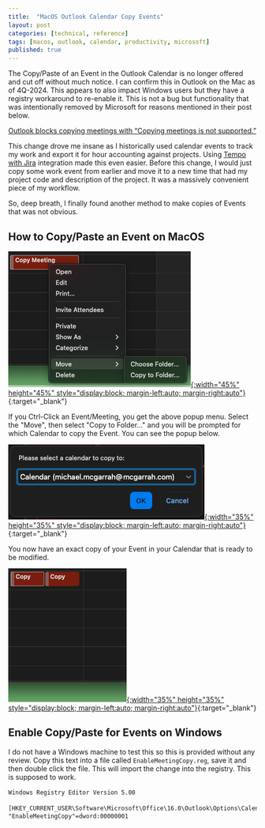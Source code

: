 ```yaml
---
title:  "MacOS Outlook Calendar Copy Events"
layout: post
categories: [technical, reference]
tags: [macos, outlook, calendar, productivity, microsoft]
published: true
---
```


The Copy/Paste of an Event in the Outlook Calendar is no longer offered and cut off without much notice. I can confirm this in Outlook on the Mac as of 4Q-2024. This appears to also impact Windows users but they have a registry workaround to re-enable it. This is not a bug but functionality that was intentionally removed by Microsoft for reasons mentioned in their post below.

[Outlook blocks copying meetings with “Copying meetings is not supported.”](https://support.microsoft.com/en-us/office/outlook-blocks-copying-meetings-with-copying-meetings-is-not-supported-4baaa023-2199-4833-b7ac-d9f0715d50f1)

This change drove me insane as I historically used calendar events to track my work and export it for hour accounting against projects. Using [Tempo with Jira](https://www.tempo.io/) integration made this even easier. Before this change, I would just copy some work event from earlier and move it to a new time that had my project code and description of the project. It was a massively convenient piece of my workflow.

So, deep breath, I finally found another method to make copies of Events that was not obvious.

<!-- excerpt-end -->

## How to Copy/Paste an Event on MacOS

[![macOS Touch ID dialog](/assets/images/macos-outlook-copy-paste-calendar-event-001.png "macOS Touch ID dialog"){:width="45%" height="45%" style="display:block; margin-left:auto; margin-right:auto"}](/assets/images/macos-outlook-copy-paste-calendar-event-001.png){:target="_blank"}

If you Ctrl-Click an Event/Meeting, you get the above popup menu. Select the "Move", then select "Copy to Folder..." and you will be prompted for which Calendar to copy the Event. You can see the popup below.

[![macOS Touch ID dialog](/assets/images/macos-outlook-copy-paste-calendar-event-002.png "macOS Touch ID dialog"){:width="35%" height="35%" style="display:block; margin-left:auto; margin-right:auto"}](/assets/images/macos-outlook-copy-paste-calendar-event-002.png){:target="_blank"}

You now have an exact copy of your Event in your Calendar that is ready to be modified.

[![macOS Touch ID dialog](/assets/images/macos-outlook-copy-paste-calendar-event-003.png "macOS Touch ID dialog"){:width="35%" height="35%" style="display:block; margin-left:auto; margin-right:auto"}](/assets/images/macos-outlook-copy-paste-calendar-event-003.png){:target="_blank"}

## Enable Copy/Paste for Events on Windows

I do not have a Windows machine to test this so this is provided without any review. Copy this text into a file called `EnableMeetingCopy.reg`, save it and then double click the file. This will import the change into the registry. This is supposed to work.

``` registry
Windows Registry Editor Version 5.00

[HKEY_CURRENT_USER\Software\Microsoft\Office\16.0\Outlook\Options\Calendar]
"EnableMeetingCopy"=dword:00000001
```
